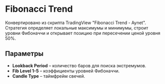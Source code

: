 # Fibonacci Trend

Конвертировано из скрипта TradingView "Fibonacci Trend - Aynet". Стратегия определяет локальные максимумы и минимумы, строит уровни Фибоначчи и открывает позицию при пересечении ценой уровня 50%.

## Параметры
- **Lookback Period** – количество баров для поиска экстремумов.
- **Fib Level 1-5** – коэффициенты уровней Фибоначчи.
- **Candle Type** – таймфрейм свечей.


